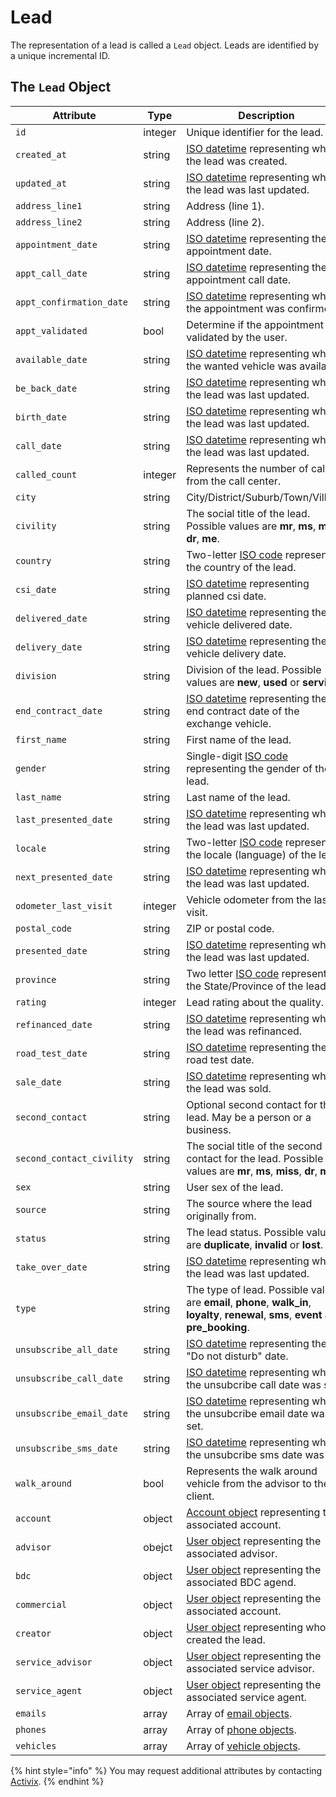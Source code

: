 # Lead

The representation of a lead is called a `Lead` object. Leads are identified by a unique incremental ID.

## The `Lead` Object

| **Attribute** | **Type** | **Description** |
| ------------- | -------- | --------------- |
| `id` | integer | Unique identifier for the lead. |
| `created_at` | string | [ISO datetime](https://en.wikipedia.org/wiki/ISO_8601) representing when the lead was created. |
| `updated_at` | string | [ISO datetime](https://en.wikipedia.org/wiki/ISO_8601) representing when the lead was last updated. |
| `address_line1` | string | Address \(line 1\). |
| `address_line2` | string | Address \(line 2\). |
| `appointment_date` | string | [​ISO datetime](https://en.wikipedia.org/wiki/ISO_8601) representing the appointment date. |
| `appt_call_date` | string | [​​ISO datetime](https://en.wikipedia.org/wiki/ISO_8601) representing the appointment call date. |
| `appt_confirmation_date` | string | [​​​ISO datetime](https://en.wikipedia.org/wiki/ISO_8601) representing when the appointment was confirmed. |
| `appt_validated` | bool | Determine if the appointment is validated by the user. |
| `available_date` | string | ​​​[ISO datetime](https://en.wikipedia.org/wiki/ISO_8601) representing when the wanted vehicle was available. |
| `be_back_date` | string | [ISO datetime](https://en.wikipedia.org/wiki/ISO_8601) representing when the lead was last updated. |
| `birth_date` | string | [ISO datetime](https://en.wikipedia.org/wiki/ISO_8601) representing when the lead was last updated. |
| `call_date` | string | [ISO datetime](https://en.wikipedia.org/wiki/ISO_8601) representing when the lead was last updated. |
| `called_count` | integer | Represents the number of call from the call center. |
| `city` | string | City/District/Suburb/Town/Village. |
| `civility` | string | The social title of the lead. Possible values are **mr**, **ms**, **miss**, **dr**, **me**. |
| `country` | string | Two-letter [ISO code](https://en.wikipedia.org/wiki/ISO_3166-2) representing the country of the lead. |
| `csi_date` | string | [ISO datetime](https://en.wikipedia.org/wiki/ISO_8601) representing planned csi date. |
| `delivered_date` | string | [ISO datetime](https://en.wikipedia.org/wiki/ISO_8601) representing the vehicle delivered date. |
| `delivery_date` | string | [ISO datetime](https://en.wikipedia.org/wiki/ISO_8601) representing the vehicle delivery date.  |
| `division` | string | Division of the lead. Possible values are **new**, **used** or **service**. |
| `end_contract_date` | string | [ISO datetime](https://en.wikipedia.org/wiki/ISO_8601) representing the end contract date of the exchange vehicle. |
| `first_name` | string | First name of the lead. |
| `gender` | string | Single-digit [ISO code](https://en.wikipedia.org/wiki/ISO/IEC_5218) representing the gender of the lead. |
| `last_name` | string | Last name of the lead. |
| `last_presented_date` | string | [ISO datetime](https://en.wikipedia.org/wiki/ISO_8601) representing when the lead was last updated. |
| `locale` | string | Two-letter [ISO code](https://en.wikipedia.org/wiki/List_of_ISO_639-1_codes) representing the locale \(language\) of the lead. |
| `next_presented_date` | string | [ISO datetime](https://en.wikipedia.org/wiki/ISO_8601) representing when the lead was last updated. |
| `odometer_last_visit` | integer | Vehicle odometer from the last visit. |
| `postal_code` | string | ZIP or postal code. |
| `presented_date` | string | [ISO datetime](https://en.wikipedia.org/wiki/ISO_8601) representing when the lead was last updated. |
| `province` | string | Two letter [ISO code](https://en.wikipedia.org/wiki/ISO_3166) representing the State/Province of the lead. |
| `rating` | integer | Lead rating about the quality. |
| `refinanced_date` | string | [ISO datetime](https://en.wikipedia.org/wiki/ISO_8601) representing when the lead was refinanced. |
| `road_test_date` | string | [ISO datetime](https://en.wikipedia.org/wiki/ISO_8601) representing the road test date. |
| `sale_date` | string | [ISO datetime](https://en.wikipedia.org/wiki/ISO_8601) representing when the lead was sold. |
| `second_contact` | string | Optional second contact for the lead. May be a person or a business. |
| `second_contact_civility` | string | The social title of the second contact for the lead. Possible values are **mr**, **ms**, **miss**, **dr**, **me**. |
| `sex` | string | User sex of the lead. |
| `source` | string | The source where the lead originally from. |
| `status` | string | The lead status. Possible values are **duplicate**, **invalid** or **lost**. |
| `take_over_date` | string | [ISO datetime](https://en.wikipedia.org/wiki/ISO_8601) representing when the lead was last updated. |
| `type` | string | The type of lead. Possible values are **email**, **phone**, **walk\_in**, **loyalty**, **renewal**, **sms**, **event** and **pre\_booking**. |
| `unsubscribe_all_date` | string | [ISO datetime](https://en.wikipedia.org/wiki/ISO_8601) representing the "Do not disturb" date. |
| `unsubscribe_call_date` | string | [ISO datetime](https://en.wikipedia.org/wiki/ISO_8601) representing when the unsubcribe call date was set. |
| `unsubscribe_email_date` | string | [ISO datetime](https://en.wikipedia.org/wiki/ISO_8601) representing when the unsubcribe email date was set.  |
| `unsubscribe_sms_date` | string | [ISO datetime](https://en.wikipedia.org/wiki/ISO_8601) representing when the unsubcribe sms date was set. |
| `walk_around` | bool | Represents the walk around vehicle from the advisor to the client. |
| `account` | object | [​Account object](https://docs.crm.activix.ca/objects/account) representing the associated account. |
| `advisor` | obejct | ​​[User object](https://docs.crm.activix.ca/objects/user) representing the associated advisor. |
| `bdc` | object | [User object](https://docs.crm.activix.ca/objects/user) representing the associated BDC agend. |
| `commercial` | object | [User object](https://docs.crm.activix.ca/objects/user) representing the associated account. |
| `creator` | object | [User object](https://docs.crm.activix.ca/objects/user) representing who created the lead. |
| `service_advisor` | object | [User object](https://docs.crm.activix.ca/objects/user) representing the associated service advisor. |
| `service_agent` | object | [User object](https://docs.crm.activix.ca/objects/user) representing the associated service agent. |
| `emails` | array | Array of [email objects](https://docs.crm.activix.ca/objects/email). |
| `phones` | array | Array of [phone objects](https://docs.crm.activix.ca/objects/phone). |
| `vehicles` | array | Array of [vehicle objects](https://docs.crm.activix.ca/objects/vehicle). |

{% hint style="info" %}
You may request additional attributes by contacting [Activix](https://activix.ca/en/contact-us).
{% endhint %}
